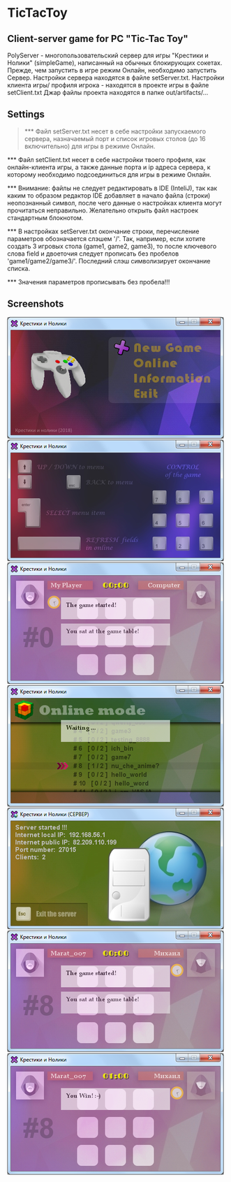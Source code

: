 # TicTacToy
Client-server game for PC "Tic-Tac Toy"
------------

PolyServer - многопользовательский сервер для игры "Крестики и Нолики" (simpleGame),
написанный на обычных блокирующих сокетах. Прежде, чем запустить в игре режим Онлайн,
необходимо запустить Сервер. Настройки сервера находятся в файле setServer.txt.
Настройки клиента игры/ профиля игрока - находятся в проекте игры в файле setClient.txt
Джар файлы проекта находятся в папке out/artifacts/...


Settings
------------

> *** Файл setServer.txt несет в себе настройки запускаемого сервера,  назначаемый порт и
  список игровых столов (до 16 включительно) для игры в режиме Онлайн.
  
  *** Файл setClient.txt несет в себе настройки твоего профиля, как онлайн-клиента игры,
  а также данные порта и ip адреса сервера, к которому необходимо подсоединиться для игры
  в режиме Онлайн.
  
  *** Внимание: файлы не следует редактировать в IDE (InteliJ), так как каким
  то образом редактор IDE добавляет в начало файла (строки) неопознанный символ, после чего
  данные о настройках клиента могут прочитаться неправильно. Желательно открыть файл настроек
  стандартным блокнотом.
  
  *** В настройках setServer.txt окончание строки, перечисление параметров обозначается слэшем '/'. Так,
  например, если хотите создать 3 игровых стола (game1, game2, game3), то после ключевого
  слова field и двоеточия следует прописать без пробелов 'game1/game2/game3/'. Последний слэш
  символизирует окончание списка.
  
  *** Значения параметров прописывать без пробела!!!


Screenshots
------------

![alt text](screenshots/скрин1.png "screen 1")
![alt text](screenshots/скрин2.png "screen 2")
![alt text](screenshots/скрин3.png "screen 3")
![alt text](screenshots/скрин4.png "screen 4")
![alt text](screenshots/скрин5.png "screen 5")
![alt text](screenshots/скрин6.png "screen 6")
![alt text](screenshots/скрин7.png "screen 7")

